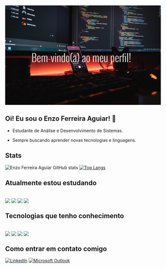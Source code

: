 ![Banner_GitHub](https://github.com/EnzoFerreiraAguiar/EnzoFerreiraAguiar/blob/main/Banner_GitHub.jpg)


## Oi! Eu sou o Enzo Ferreira Aguiar! 👋

- Estudante de Análise e Desenvolvimento de Sistemas.

- Sempre buscando aprender novas tecnologias e linguagens.


## Stats
![Enzo Ferreira Aguiar GitHub stats](https://github-readme-stats.vercel.app/api?username=EnzoFerreiraAguiar&show_icons=true&theme=dark)
[![Top Langs](https://github-readme-stats.vercel.app/api/top-langs/?username=EnzoFerreiraAguiar&layout=compact&theme=dark)](https://github.com/anuraghazra/github-readme-stats)



## Atualmente estou estudando
<div style="display align inline_block"><br/>
  <img align="center" src="https://img.shields.io/badge/HTML5-E34F26?style=for-the-badge&logo=html5&logoColor=white" />
   <img align="center" src="https://img.shields.io/badge/CSS3-1572B6?style=for-the-badge&logo=css3&logoColor=white" />
   <img align="center" src="https://img.shields.io/badge/JavaScript-323330?style=for-the-badge&logo=javascript&logoColor=F7DF1E" />
   <img align="center" src="<img src=https://cdn.jsdelivr.net/gh/devicons/devicon/icons/html5/html5-original.svg" />
</div>
   


## Tecnologias que tenho conhecimento
<div style="display align inline_block"><br/>
  <img align="center" src="https://cdn.jsdelivr.net/gh/devicons/devicon/icons/html5/html5-original.svg" />
   <img align="center" src="https://img.shields.io/badge/CSS3-1572B6?style=for-the-badge&logo=css3&logoColor=white" />
   <img align="center" src="https://img.shields.io/badge/JavaScript-323330?style=for-the-badge&logo=javascript&logoColor=F7DF1E" />
   <img align="center" src="<img src=https://cdn.jsdelivr.net/gh/devicons/devicon/icons/html5/html5-original.svg" />
</div>                                                                                                                        
                                                                                                                                                                                               
                                                                                                                       
## Como entrar em contato comigo

[![LinkedIn](https://icons8.com.br/icon/13930/linkedin)](https://www.linkedin.com/in/enzo-ferreira-aguiar-/)
[![Microsoft Outlook](https://img.shields.io/badge/Microsoft_Outlook-0078D4?style=for-the-badge&logo=microsoft-outlook&logoColor=white)](mailto:enzoferreiraaaguiar@outlook.com.br)

